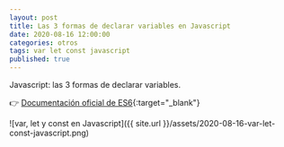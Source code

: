 ```yaml
---
layout: post
title: Las 3 formas de declarar variables en Javascript
date: 2020-08-16 12:00:00
categories: otros
tags: var let const javascript
published: true
---
```


Javascript: las 3 formas de declarar variables.

👉 [Documentación oficial de ES6](www.ecma-international.org/ecma-262/6.0/){:target="_blank"}

![var, let y const en Javascript]({{ site.url }}/assets/2020-08-16-var-let-const-javascript.png)
